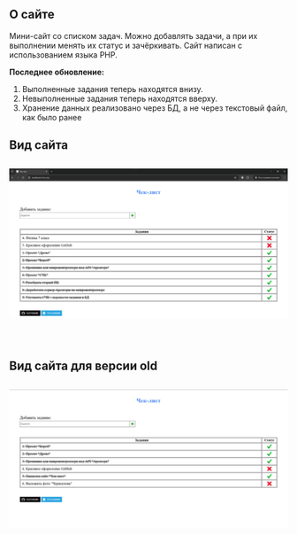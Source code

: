<h2>О сайте</h2>

Мини-сайт со списком задач. Можно добавлять задачи, а при их выполнении менять их статус и зачёркивать.
Сайт написан с использованием языка PHP.

<b>Последнее обновление:</b>
  1. Выполненные задания теперь находятся внизу.
  2. Невыполненные задания теперь находятся вверху.
  3. Хранение данных реализовано через БД, а не через текстовый файл, как было ранее

<h2>Вид сайта</h2>
<h2> 

  ![Example_Work](https://raw.githubusercontent.com/KonekoKawai/site_checklist/refs/heads/main/source/newchecklist.jpg) 
</h2>

<br />

<h2>Вид сайта для версии old</h2>
<h2> 

  ![Example_Work](https://raw.githubusercontent.com/KonekoKawai/site_checklist/refs/heads/main/source/oldchecklist.jpg) 
</h2>
